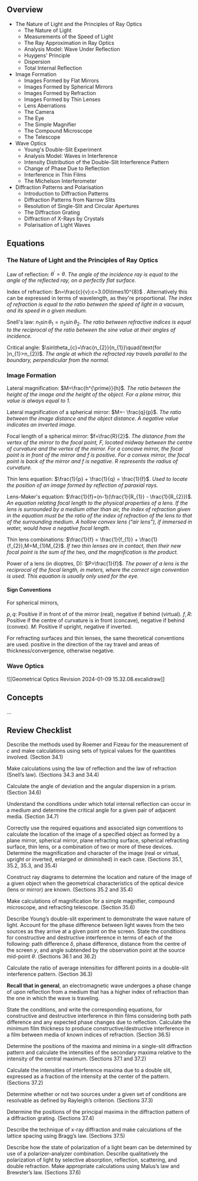 ## Overview

- The Nature of Light and the Principles of Ray Optics
	- The Nature of Light
	- Measurements of the Speed of Light
	- The Ray Approximation in Ray Optics
	- Analysis Model: Wave Under Reflection
	- Huygens' Principle
	- Dispersion
	- Total Internal Reflection
- Image Formation
	- Images Formed by Flat Mirrors
	- Images Formed by Spherical Mirrors
	- Images Formed by Refraction
	- Images Formed by Thin Lenses
	- Lens Aberrations
	- The Camera
	- The Eye
	- The Simple Magnifier
	- The Compound Microscope
	- The Telescope
- Wave Optics
	- Young's Double-Slit Experiment
	- Analysis Model: Waves in Interference
	- Intensity Distribution of the Double-Slit Interference Pattern
	- Change of Phase Due to Reflection
	- Interference in Thin Films
	- The Michelson Interferometer
- Diffraction Patterns and Polarisation
	- Introduction to Diffraction Patterns
	- Diffraction Patterns from Narrow Slits
	- Resolution of Single-Slit and Circular Apertures
	- The Diffraction Grating
	- Diffraction of X-Rays by Crystals
	- Polarisation of Light Waves

## Equations

### The Nature of Light and the Principles of Ray Optics

Law of reflection: $\theta^{\prime}=\theta$.
*The angle of the incidence ray is equal to the angle of the reflected ray, on a perfectly flat surface.*

Index of refraction: $n=\frac{c}{v}:c=3.00\times10^{8}$ . Alternatively this can be expressed in terms of wavelength, as they're proportional.
*The index of refraction is equal to the ratio between the speed of light in a vacuum, and its speed in a given medium.*

Snell's law: $n_{1}\sin\theta_{1}=n_{2}\sin\theta_{2}$.
*The ratio between refractive indices is equal to the reciprocal of the ratio between the sine value at their angles of incidence.*

Critical angle: $\sin\theta_{c}=\frac{n_{2}}{n_{1}}\quad(\text{for }n_{1}>n_{2})$.
*The angle at which the refracted ray travels parallel to the boundary, perpendicular from the normal.*

### Image Formation

Lateral magnification: $M=\frac{h^{\prime}}{h}$.
*The ratio between the height of the image and the height of the object. For a plane mirror, this value is always equal to 1.*

Lateral magnification of a spherical mirror: $M=- \frac{q}{p}$.
*The ratio between the image distance and the object distance. A negative value indicates an inverted image.*

Focal length of a spherical mirror: $f=\frac{R}{2}$.
*The distance from the vertex of the mirror to the focal point, F, located midway between the centre of curvature and the vertex of the mirror. For a concave mirror, the focal point is in front of the mirror and f is positive. For a convex mirror, the focal point is back of the mirror and f is negative. R represents the radius of curvature.*

Thin lens equation: $\frac{1}{p} + \frac{1}{q} = \frac{1}{f}$.
*Used to locate the position of an image formed by reflection of paraxial rays.*

Lens-Maker's equation: $\frac{1}{f}=(n-1)(\frac{1}{R_{1}} - \frac{1}{R_{2}})$.
*An equation relating focal length to the physical properties of a lens. If the lens is surrounded by a medium other than air, the index of refraction given in the equation must be the ratio of the index of refraction of the lens to that of the surrounding medium. A hollow convex lens (“air lens”), if immersed in water, would have a negative focal length.*

Thin lens combinations: $\frac{1}{f} = \frac{1}{f_{1}} + \frac{1}{f_{2}},M=M_{1}M_{2}$.
*If two thin lenses are in contact, then their new focal point is the sum of the two, and the magnification is the product.*

Power of a lens (in dioptres, D): $P=\frac{1}{f}$.
*The power of a lens is the reciprocal of the focal length, in meters, where the correct sign convention is used. This equation is usually only used for the eye.*

#### Sign Conventions

For spherical mirrors,

$p,q$: Positive if in front of of the mirror (real), negative if behind (virtual).
$f,R$: Positive if the centre of curvature is in front (concave), negative if behind (convex).
$M$: Positive if upright, negative if inverted.

For refracting surfaces and thin lenses, the same theoretical conventions are used: positive in the direction of the ray travel and areas of thickness/convergence, otherwise negative.

### Wave Optics

![[Geometrical Optics Revision 2024-01-09 15.32.08.excalidraw]]

## Concepts

...

## Review Checklist

Describe the methods used by Roemer and Fizeau for the measurement of $c$ and make calculations using sets of typical values for the quantities involved. (Section 34.1)

Make calculations using the law of reflection and the law of refraction (Snell’s law). (Sections 34.3 and 34.4)

Calculate the angle of deviation and the angular dispersion in a prism. (Section 34.6)

Understand the conditions under which total internal reflection can occur in a medium and determine the critical angle for a given pair of adjacent media. (Section 34.7)

Correctly use the required equations and associated sign conventions to calculate the location of the image of a specified object as formed by a plane mirror, spherical mirror, plane refracting surface, spherical refracting surface, thin lens, or a combination of two or more of these devices. Determine the magnification and character of the image (real or virtual, upright or inverted, enlarged or diminished) in each case. (Sections 35.1, 35.2, 35.3, and 35.4)

Construct ray diagrams to determine the location and nature of the image of a given object when the geometrical characteristics of the optical device (lens or mirror) are known. (Sections 35.2 and 35.4)

Make calculations of magnification for a simple magnifier, compound microscope, and refracting telescope. (Section 35.6)

Describe Young’s double-slit experiment to demonstrate the wave nature of light. Account for the phase difference between light waves from the two sources as they arrive at a given point on the screen. State the conditions for constructive and destructive interference in terms of each of the following: path difference $\delta$, phase difference, distance from the centre of the screen $y$, and angle subtended by the observation point at the source mid-point $\theta$. (Sections 36.1 and 36.2)

Calculate the ratio of average intensities for different points in a double-slit interference pattern. (Section 36.3)

**Recall that in general**, an electromagnetic wave undergoes a phase change of  upon reflection from a medium that has a higher index of refraction than the one in which the wave is traveling.

State the conditions, and write the corresponding equations, for constructive and destructive interference in thin films considering both path difference and any expected phase changes due to reflection. Calculate the minimum film thickness to produce constructive/destructive interference in a film between media of known indices of refraction. (Section 36.5)

Determine the positions of the maxima and minima in a single-slit diffraction pattern and calculate the intensities of the secondary maxima relative to the intensity of the central maximum. (Sections 37.1 and 37.2)

Calculate the intensities of interference maxima due to a double slit, expressed as a fraction of the intensity at the center of the pattern. (Sections 37.2)

Determine whether or not two sources under a given set of conditions are resolvable as defined by Rayleigh’s criterion. (Sections 37.3)

Determine the positions of the principal maxima in the diffraction pattern of a diffraction grating. (Sections 37.4)

Describe the technique of x-ray diffraction and make calculations of the lattice spacing using Bragg’s law. (Sections 37.5)

Describe how the state of polarization of a light beam can be determined by use of a polarizer-analyzer combination. Describe qualitatively the polarization of light by selective absorption, reflection, scattering, and double refraction. Make appropriate calculations using Malus’s law and Brewster’s law. (Sections 37.6)